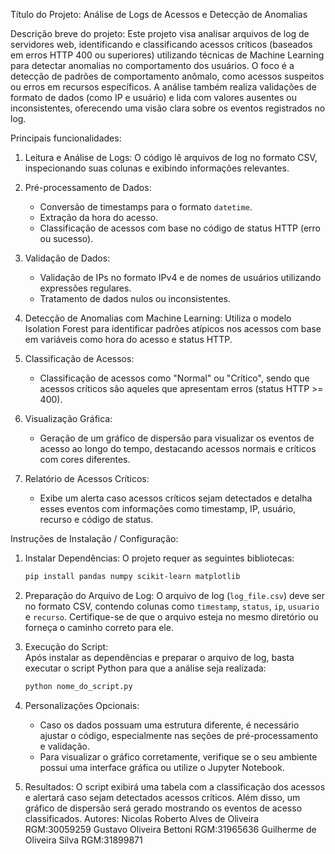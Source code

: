 Título do Projeto: 
Análise de Logs de Acessos e Detecção de Anomalias


Descrição breve do projeto: 
Este projeto visa analisar arquivos de log de servidores web, identificando e classificando acessos críticos (baseados em erros HTTP 400 ou superiores) utilizando técnicas de Machine Learning para detectar anomalias no comportamento dos usuários. O foco é a detecção de padrões de comportamento anômalo, como acessos suspeitos ou erros em recursos específicos. A análise também realiza validações de formato de dados (como IP e usuário) e lida com valores ausentes ou inconsistentes, oferecendo uma visão clara sobre os eventos registrados no log.


Principais funcionalidades:  
1. Leitura e Análise de Logs: 
   O código lê arquivos de log no formato CSV, inspecionando suas colunas e exibindo informações relevantes.

2. Pré-processamento de Dados:  
   - Conversão de timestamps para o formato `datetime`.
   - Extração da hora do acesso.
   - Classificação de acessos com base no código de status HTTP (erro ou sucesso).

3. Validação de Dados:
   - Validação de IPs no formato IPv4 e de nomes de usuários utilizando expressões regulares.
   - Tratamento de dados nulos ou inconsistentes.

4. Detecção de Anomalias com Machine Learning:
   Utiliza o modelo Isolation Forest para identificar padrões atípicos nos acessos com base em variáveis como hora do acesso e status HTTP.

5. Classificação de Acessos:  
   - Classificação de acessos como "Normal" ou "Crítico", sendo que acessos críticos são aqueles que apresentam erros (status HTTP >= 400).

6. Visualização Gráfica:
   - Geração de um gráfico de dispersão para visualizar os eventos de acesso ao longo do tempo, destacando acessos normais e críticos com cores diferentes.

7. Relatório de Acessos Críticos:
   - Exibe um alerta caso acessos críticos sejam detectados e detalha esses eventos com informações como timestamp, IP, usuário, recurso e código de status.

Instruções de Instalação / Configuração:
1. Instalar Dependências:
   O projeto requer as seguintes bibliotecas:
   ```bash
   pip install pandas numpy scikit-learn matplotlib
   ```

2. Preparação do Arquivo de Log:
   O arquivo de log (`log_file.csv`) deve ser no formato CSV, contendo colunas como `timestamp`, `status`, `ip`, `usuario` e `recurso`. Certifique-se de que o arquivo esteja no mesmo diretório ou forneça o caminho correto para ele.

3. Execução do Script:  
   Após instalar as dependências e preparar o arquivo de log, basta executar o script Python para que a análise seja realizada:
   ```bash
   python nome_do_script.py
   ```

4. Personalizações Opcionais: 
   - Caso os dados possuam uma estrutura diferente, é necessário ajustar o código, especialmente nas seções de pré-processamento e validação.
   - Para visualizar o gráfico corretamente, verifique se o seu ambiente possui uma interface gráfica ou utilize o Jupyter Notebook.

5. Resultados: 
   O script exibirá uma tabela com a classificação dos acessos e alertará caso sejam detectados acessos críticos. Além disso, um gráfico de dispersão será gerado mostrando os eventos de acesso classificados.
Autores:
Nicolas Roberto Alves de Oliveira RGM:30059259
Gustavo Oliveira Bettoni RGM:31965636
Guilherme de Oliveira Silva RGM:31899871
